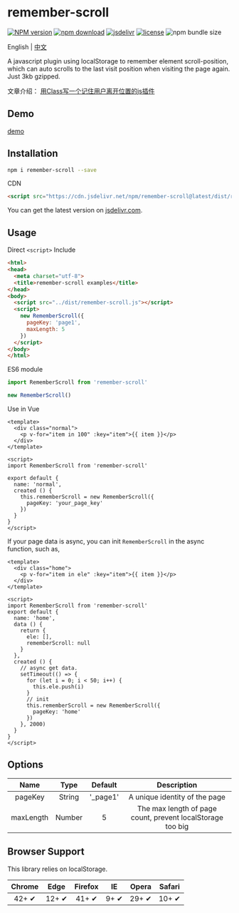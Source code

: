 # remember-scroll
[![NPM version](https://img.shields.io/npm/v/remember-scroll.svg)](https://www.npmjs.com/package/remember-scroll)
[![npm download](https://img.shields.io/npm/dt/remember-scroll.svg?style=flat-square)](https://www.npmjs.com/package/remember-scroll)
[![jsdelivr](https://data.jsdelivr.com/v1/package/npm/remember-scroll/badge)](https://www.jsdelivr.com/package/npm/remember-scroll)
[![license](https://img.shields.io/npm/l/remember-scroll.svg?style=flat-square)](https://github.com/fengxianqi/remember-scroll/blob/master/LICENSE)
![npm bundle size](https://img.shields.io/bundlephobia/minzip/remember-scroll?label=gzip)

English | [中文](https://github.com/fengxianqi/remember-scroll/blob/master/README_ZH-CN.md)

A javascript plugin using localStorage to remember element scroll-position, which can auto scrolls to the last visit position when visiting the page again. Just 3kb gzipped.


文章介绍： [用Class写一个记住用户离开位置的js插件](https://www.fengxianqi.com/index.php/archives/132/)


## Demo
[demo](https://fengxianqi.github.io/remember-scroll/examples/)

## Installation
```bash
npm i remember-scroll --save
```
CDN
```html
<script src="https://cdn.jsdelivr.net/npm/remember-scroll@latest/dist/remember-scroll.min.js"></script>
```
You can get the latest version on [jsdelivr.com](https://www.jsdelivr.com/package/npm/remember-scroll).

## Usage
Direct `<script>` Include
```html
<html>
<head>
  <meta charset="utf-8">
  <title>remember-scroll examples</title>
</head>
<body>
  <script src="../dist/remember-scroll.js"></script>
  <script>
    new RememberScroll({
      pageKey: 'page1',
      maxLength: 5
    })
  </script>
</body>
</html>
```
ES6 module
```javascript
import RememberScroll from 'remember-scroll'

new RememberScroll()
```

Use in Vue
```vue
<template>
  <div class="normal">
    <p v-for="item in 100" :key="item">{{ item }}</p>
  </div>
</template>

<script>
import RememberScroll from 'remember-scroll'

export default {
  name: 'normal',
  created () {
    this.rememberScroll = new RememberScroll({
      pageKey: 'your_page_key'
    })
  }
}
</script>
```

If your page data is async, you can init `RememberScroll` in the async function, such as,
```vue
<template>
  <div class="home">
    <p v-for="item in ele" :key="item">{{ item }}</p>
  </div>
</template>

<script>
import RememberScroll from 'remember-scroll'
export default {
  name: 'home',
  data () {
    return {
      ele: [],
      rememberScroll: null
    }
  },
  created () {
    // async get data.
    setTimeout(() => {
      for (let i = 0; i < 50; i++) {
        this.ele.push(i)
      }
      // init
      this.rememberScroll = new RememberScroll({
        pageKey: 'home'
      })
    }, 2000)
  }
}
</script>
```

## Options
| Name | Type | Default | Description |
| :--: | :--: | :--: | :--: |
| pageKey | String | '_page1' | A unique identity of the page |
| maxLength | Number | 5 | The max length of page count, prevent localStorage too big |


## Browser Support

This library relies on localStorage.

| Chrome | Edge | Firefox | IE | Opera | Safari |
|:---:|:---:|:---:|:---:|:---:|:---:|
| 42+ ✔ | 12+ ✔ | 41+ ✔ | 9+ ✔ | 29+ ✔ | 10+ ✔ |

